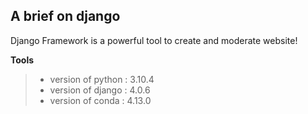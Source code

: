 ## A brief on django
Django Framework is a powerful tool to create and moderate website! 

**Tools**
> - version of python : 3.10.4
> - version of django : 4.0.6
> - version of conda : 4.13.0
